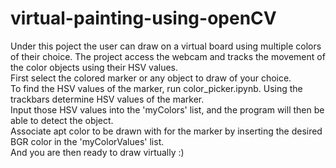 # virtual-painting-using-openCV
Under this poject the user can draw on a virtual board using multiple colors of their choice. The project access the webcam and tracks the movement of the color objects using 
their HSV values. <br>
First select the colored marker or any object to draw of your choice.<br>
To find the HSV values of the marker, run color_picker.ipynb. Using the trackbars determine HSV values of the marker. <br>
Input those HSV values into the 'myColors' list, and the program will then be able to detect the object. <br>
Associate apt color to be drawn with for the marker by inserting the desired BGR color in the 'myColorValues' list. <br>
And you are then ready to draw virtually :) <br>
